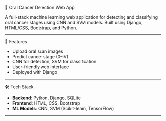 🧠 Oral Cancer Detection Web App

A full-stack machine learning web application for detecting and classifying oral cancer stages using CNN and SVM models. Built using Django, HTML/CSS, Bootstrap, and Python.

---

📌 Features
- Upload oral scan images
- Predict cancer stage (0–IV)
- CNN for detection, SVM for classification
- User-friendly web interface
- Deployed with Django

---

🛠️ Tech Stack
- **Backend**: Python, Django, SQLite
- **Frontend**: HTML, CSS, Bootstrap
- **ML Models**: CNN, SVM (Scikit-learn, TensorFlow)

---
